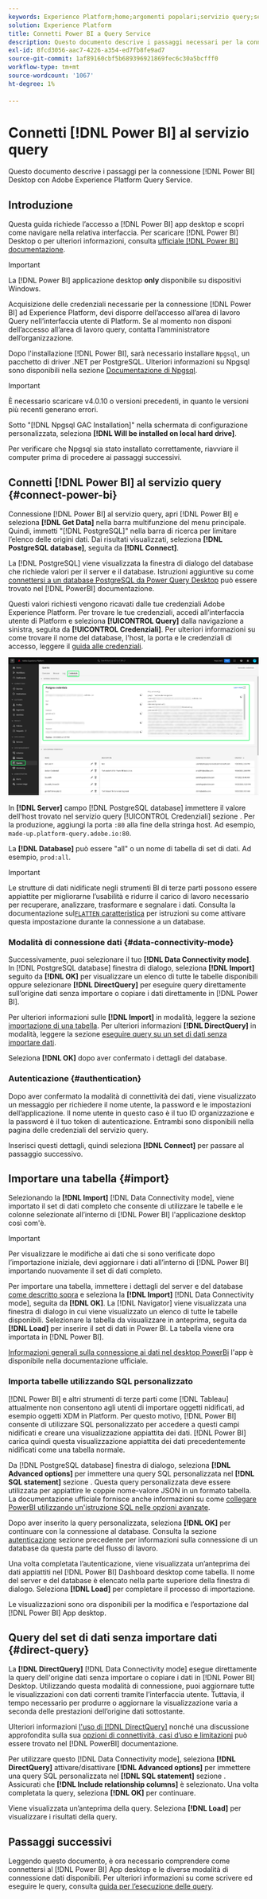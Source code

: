 ```yaml
---
keywords: Experience Platform;home;argomenti popolari;servizio query;servizio query;Power BI;power bi;connessione al servizio query;
solution: Experience Platform
title: Connetti Power BI a Query Service
description: Questo documento descrive i passaggi necessari per la connessione di Power BI con Adobe Experience Platform Query Service.
exl-id: 8fcd3056-aac7-4226-a354-ed7fb8fe9ad7
source-git-commit: 1af89160cbf5b689396921869fec6c30a5bcfff0
workflow-type: tm+mt
source-wordcount: '1067'
ht-degree: 1%

---
```


# Connetti [!DNL Power BI] al servizio query

Questo documento descrive i passaggi per la connessione [!DNL Power BI] Desktop con Adobe Experience Platform Query Service.

## Introduzione

Questa guida richiede l’accesso a [!DNL Power BI] app desktop e scopri come navigare nella relativa interfaccia. Per scaricare [!DNL Power BI] Desktop o per ulteriori informazioni, consulta [ufficiale [!DNL Power BI] documentazione](https://docs.microsoft.com/it-IT/power-bi/).

>[!IMPORTANT]
>
> La [!DNL Power BI] applicazione desktop **only** disponibile su dispositivi Windows.

Acquisizione delle credenziali necessarie per la connessione [!DNL Power BI] ad Experience Platform, devi disporre dell’accesso all’area di lavoro Query nell’interfaccia utente di Platform. Se al momento non disponi dell’accesso all’area di lavoro query, contatta l’amministratore dell’organizzazione.

Dopo l&#39;installazione [!DNL Power BI], sarà necessario installare `Npgsql`, un pacchetto di driver .NET per PostgreSQL. Ulteriori informazioni su Npgsql sono disponibili nella sezione [Documentazione di Npgsql](https://www.npgsql.org/doc/index.html).

>[!IMPORTANT]
>
>È necessario scaricare v4.0.10 o versioni precedenti, in quanto le versioni più recenti generano errori.

Sotto &quot;[!DNL Npgsql GAC Installation]&quot; nella schermata di configurazione personalizzata, seleziona **[!DNL Will be installed on local hard drive]**.

Per verificare che Npgsql sia stato installato correttamente, riavviare il computer prima di procedere ai passaggi successivi.

## Connetti [!DNL Power BI] al servizio query {#connect-power-bi}

Connessione [!DNL Power BI] al servizio query, apri [!DNL Power BI] e seleziona **[!DNL Get Data]** nella barra multifunzione del menu principale. Quindi, immetti &quot;[!DNL PostgreSQL]&quot; nella barra di ricerca per limitare l’elenco delle origini dati. Dai risultati visualizzati, seleziona **[!DNL PostgreSQL database]**, seguita da **[!DNL Connect]**.

La [!DNL PostgreSQL] viene visualizzata la finestra di dialogo del database che richiede valori per il server e il database. Istruzioni aggiuntive su come [connettersi a un database PostgreSQL da Power Query Desktop](https://learn.microsoft.com/en-us/power-query/connectors/postgresql#connect-to-a-postgresql-database-from-power-query-desktop) può essere trovato nel [!DNL PowerBI] documentazione.

Questi valori richiesti vengono ricavati dalle tue credenziali Adobe Experience Platform. Per trovare le tue credenziali, accedi all’interfaccia utente di Platform e seleziona **[!UICONTROL Query]** dalla navigazione a sinistra, seguita da **[!UICONTROL Credenziali]**. Per ulteriori informazioni su come trovare il nome del database, l&#39;host, la porta e le credenziali di accesso, leggere il [guida alle credenziali](../ui/credentials.md).

![Area di lavoro Query di Experience Platform con la scheda Credenziali e credenziali in scadenza evidenziate.](../images/clients/power-bi/query-service-credentials-page.png)

In **[!DNL Server]** campo [!DNL PostgreSQL database] immettere il valore dell&#39;host trovato nel servizio query [!UICONTROL Credenziali] sezione . Per la produzione, aggiungi la porta `:80` alla fine della stringa host. Ad esempio, `made-up.platform-query.adobe.io:80`.

La **[!DNL Database]** può essere &quot;all&quot; o un nome di tabella di set di dati. Ad esempio, `prod:all`.

>[!IMPORTANT]
>
>Le strutture di dati nidificate negli strumenti BI di terze parti possono essere appiattite per migliorarne l’usabilità e ridurre il carico di lavoro necessario per recuperare, analizzare, trasformare e segnalare i dati. Consulta la documentazione sul[`FLATTEN` caratteristica](../best-practices/flatten-nested-data.md) per istruzioni su come attivare questa impostazione durante la connessione a un database.

### Modalità di connessione dati {#data-connectivity-mode}

Successivamente, puoi selezionare il tuo **[!DNL Data Connectivity mode]**. In [!DNL PostgreSQL database] finestra di dialogo, seleziona **[!DNL Import]** seguito da **[!DNL OK]** per visualizzare un elenco di tutte le tabelle disponibili oppure selezionare **[!DNL DirectQuery]** per eseguire query direttamente sull’origine dati senza importare o copiare i dati direttamente in [!DNL Power BI].

Per ulteriori informazioni sulle **[!DNL Import]** in modalità, leggere la sezione [importazione di una tabella](#import). Per ulteriori informazioni **[!DNL DirectQuery]** in modalità, leggere la sezione [eseguire query su un set di dati senza importare dati](#direct-query).

Seleziona **[!DNL OK]** dopo aver confermato i dettagli del database.

### Autenticazione {#authentication}

Dopo aver confermato la modalità di connettività dei dati, viene visualizzato un messaggio per richiedere il nome utente, la password e le impostazioni dell’applicazione. Il nome utente in questo caso è il tuo ID organizzazione e la password è il tuo token di autenticazione. Entrambi sono disponibili nella pagina delle credenziali del servizio query.

Inserisci questi dettagli, quindi seleziona **[!DNL Connect]** per passare al passaggio successivo.

## Importare una tabella {#import}

Selezionando la **[!DNL Import]** [!DNL Data Connectivity mode], viene importato il set di dati completo che consente di utilizzare le tabelle e le colonne selezionate all’interno di [!DNL Power BI] l&#39;applicazione desktop così com&#39;è.

>[!IMPORTANT]
>
>Per visualizzare le modifiche ai dati che si sono verificate dopo l’importazione iniziale, devi aggiornare i dati all’interno di [!DNL Power BI] importando nuovamente il set di dati completo.

Per importare una tabella, immettere i dettagli del server e del database [come descritto sopra](#connect-power-bi) e seleziona la **[!DNL Import]** [!DNL Data Connectivity mode], seguita da **[!DNL OK]**. La [!DNL Navigator] viene visualizzata una finestra di dialogo in cui viene visualizzato un elenco di tutte le tabelle disponibili. Selezionare la tabella da visualizzare in anteprima, seguita da **[!DNL Load]** per inserire il set di dati in Power BI. La tabella viene ora importata in [!DNL Power BI].

[Informazioni generali sulla connessione ai dati nel desktop PowerBi](https://learn.microsoft.com/en-us/power-bi/connect-data/desktop-quickstart-connect-to-data#connect-to-data) l&#39;app è disponibile nella documentazione ufficiale.

### Importa tabelle utilizzando SQL personalizzato

[!DNL Power BI] e altri strumenti di terze parti come [!DNL Tableau] attualmente non consentono agli utenti di importare oggetti nidificati, ad esempio oggetti XDM in Platform. Per questo motivo, [!DNL Power BI] consente di utilizzare SQL personalizzato per accedere a questi campi nidificati e creare una visualizzazione appiattita dei dati. [!DNL Power BI] carica quindi questa visualizzazione appiattita dei dati precedentemente nidificati come una tabella normale.

Da [!DNL PostgreSQL database] finestra di dialogo, seleziona **[!DNL Advanced options]** per immettere una query SQL personalizzata nel **[!DNL SQL statement]** sezione . Questa query personalizzata deve essere utilizzata per appiattire le coppie nome-valore JSON in un formato tabella. La documentazione ufficiale fornisce anche informazioni su come [collegare PowerBI utilizzando un&#39;istruzione SQL nelle opzioni avanzate](https://learn.microsoft.com/en-us/power-query/connectors/postgresql#connect-using-advanced-options).

Dopo aver inserito la query personalizzata, seleziona **[!DNL OK]** per continuare con la connessione al database. Consulta la sezione [autenticazione](#authentication) sezione precedente per informazioni sulla connessione di un database da questa parte del flusso di lavoro.

Una volta completata l’autenticazione, viene visualizzata un’anteprima dei dati appiattiti nel [!DNL Power BI] Dashboard desktop come tabella. Il nome del server e del database è elencato nella parte superiore della finestra di dialogo. Seleziona **[!DNL Load]** per completare il processo di importazione.

Le visualizzazioni sono ora disponibili per la modifica e l’esportazione dal [!DNL Power BI] App desktop.

## Query del set di dati senza importare dati {#direct-query}

La **[!DNL DirectQuery]** [!DNL Data Connectivity mode] esegue direttamente la query dell&#39;origine dati senza importare o copiare i dati in [!DNL Power BI] Desktop. Utilizzando questa modalità di connessione, puoi aggiornare tutte le visualizzazioni con dati correnti tramite l’interfaccia utente. Tuttavia, il tempo necessario per produrre o aggiornare la visualizzazione varia a seconda delle prestazioni dell’origine dati sottostante.

Ulteriori informazioni [l&#39;uso di [!DNL DirectQuery]](https://learn.microsoft.com/en-us/power-bi/connect-data/desktop-use-directquery) nonché una discussione approfondita sulla sua [opzioni di connettività, casi d’uso e limitazioni](https://learn.microsoft.com/en-us/power-bi/connect-data/desktop-directquery-about) può essere trovato nel [!DNL PowerBI] documentazione.

Per utilizzare questo [!DNL Data Connectivity mode], seleziona **[!DNL DirectQuery]** attivare/disattivare **[!DNL Advanced options]** per immettere una query SQL personalizzata nel **[!DNL SQL statement]** sezione . Assicurati che **[!DNL Include relationship columns]** è selezionato. Una volta completata la query, seleziona **[!DNL OK]** per continuare.

Viene visualizzata un’anteprima della query. Seleziona **[!DNL Load]** per visualizzare i risultati della query.

## Passaggi successivi

Leggendo questo documento, è ora necessario comprendere come connettersi al [!DNL Power BI] App desktop e le diverse modalità di connessione dati disponibili. Per ulteriori informazioni su come scrivere ed eseguire le query, consulta [guida per l’esecuzione delle query](../best-practices/writing-queries.md).
